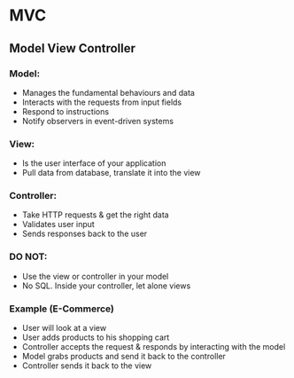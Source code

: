 # MVC

## Model View Controller

### Model:
- Manages the fundamental behaviours and data
- Interacts with the requests from input fields
- Respond to instructions
- Notify observers in event-driven systems

### View:
- Is the user interface of your application
- Pull data from database, translate it into the view

### Controller:
- Take HTTP requests & get the right data
- Validates user input
- Sends responses back to the user

### DO NOT:
- Use the view or controller in your model
- No SQL. Inside your controller, let alone views

### Example (E-Commerce)
- User will look at a view
- User adds products to his shopping cart
- Controller accepts the request & responds by interacting with the model
- Model grabs products and send it back to the controller
- Controller sends it back to the view
